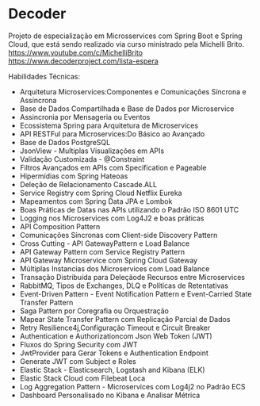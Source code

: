 # Decoder

Projeto de especialização em Microsservices com Spring Boot e Spring Cloud, que está sendo realizado via curso ministrado pela Michelli Brito.
https://www.youtube.com/c/MichelliBrito
https://www.decoderproject.com/lista-espera

Habilidades Técnicas:
- Arquitetura Microservices:Componentes e Comunicações Síncrona e Assíncrona
- Base de Dados Compartilhada e Base de Dados por Microservice
- Assincronia por Mensageria ou Eventos
- Ecossistema Spring para Arquitetura de Microservices
- API RESTFul para Microservices:Do Básico ao Avançado
- Base de Dados PostgreSQL
- JsonView - Multiplas Visualizações em APIs
- Validação Customizada - @Constraint
- Filtros Avançados em APIs com Specification e Pageable
- Hipermídias com Spring Hateoas
- Deleção de Relacionamento Cascade.ALL
- Service Registry com Spring Cloud Netflix Eureka
- Mapeamentos com Spring Data JPA e Lombok
- Boas Práticas de Datas nas APIs utilizando o Padrão ISO 8601 UTC
- Logging nos Microservices com Log4J2 e boas práticas
- API Composition Pattern
- Comunicações Síncronas com Client-side Discovery Pattern
- Cross Cutting - API GatewayPattern e Load Balance
- API Gateway Pattern com Service Registry Pattern
- API Gateway Microservice com Spring Cloud Gateway
- Múltiplas Instancias dos Microservices com Load Balance
- Transação Distribuída para Deleçãode Recursos entre Microservices
- RabbitMQ, Tipos de Exchanges, DLQ e Políticas de Retentativas
- Event-Driven Pattern - Event Notification Pattern e Event-Carried State Transfer Pattern
- Saga Pattern por Coregrafia ou Orquestração
- Mapear State Transfer Pattern com Replicação Parcial de Dados
- Retry Resilience4j,Configuração Timeout e Circuit Breaker 
- Authentication e Authorizationcom Json Web Token (JWT)
- Fluxos do Spring Security com JWT
- JwtProvider para Gerar Tokens e Authentication Endpoint
- Generate JWT com Subject e Roles
- Elastic Stack - Elasticsearch, Logstash and Kibana (ELK)
- Elastic Stack Cloud com Filebeat Loca
- Log Aggregation Pattern - Microservices com Log4j2 no Padrão ECS
- Dashboard Personalisado no Kibana e Analisar Métrica
